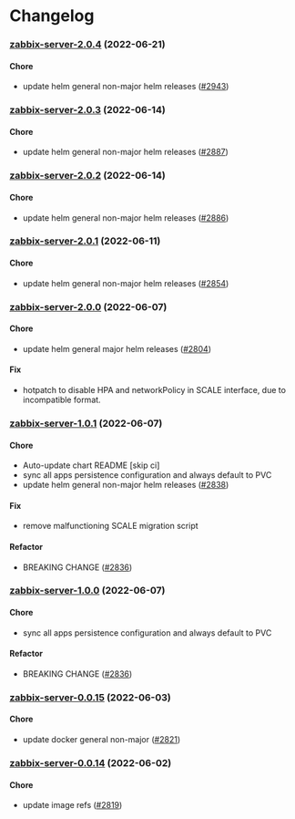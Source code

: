 # Changelog<br>


<a name="zabbix-server-2.0.4"></a>
### [zabbix-server-2.0.4](https://github.com/truecharts/apps/compare/zabbix-server-2.0.3...zabbix-server-2.0.4) (2022-06-21)

#### Chore

* update helm general non-major helm releases ([#2943](https://github.com/truecharts/apps/issues/2943))



<a name="zabbix-server-2.0.3"></a>
### [zabbix-server-2.0.3](https://github.com/truecharts/apps/compare/zabbix-server-2.0.2...zabbix-server-2.0.3) (2022-06-14)

#### Chore

* update helm general non-major helm releases ([#2887](https://github.com/truecharts/apps/issues/2887))



<a name="zabbix-server-2.0.2"></a>
### [zabbix-server-2.0.2](https://github.com/truecharts/apps/compare/zabbix-server-2.0.1...zabbix-server-2.0.2) (2022-06-14)

#### Chore

* update helm general non-major helm releases ([#2886](https://github.com/truecharts/apps/issues/2886))



<a name="zabbix-server-2.0.1"></a>
### [zabbix-server-2.0.1](https://github.com/truecharts/apps/compare/zabbix-server-2.0.0...zabbix-server-2.0.1) (2022-06-11)

#### Chore

* update helm general non-major helm releases ([#2854](https://github.com/truecharts/apps/issues/2854))



<a name="zabbix-server-2.0.0"></a>
### [zabbix-server-2.0.0](https://github.com/truecharts/apps/compare/zabbix-server-1.0.1...zabbix-server-2.0.0) (2022-06-07)

#### Chore

* update helm general major helm releases ([#2804](https://github.com/truecharts/apps/issues/2804))

#### Fix

* hotpatch to disable HPA and networkPolicy in SCALE interface, due to incompatible format.



<a name="zabbix-server-1.0.1"></a>
### [zabbix-server-1.0.1](https://github.com/truecharts/apps/compare/zabbix-server-0.0.15...zabbix-server-1.0.1) (2022-06-07)

#### Chore

* Auto-update chart README [skip ci]
* sync all apps persistence configuration and always default to PVC
* update helm general non-major helm releases ([#2838](https://github.com/truecharts/apps/issues/2838))

#### Fix

* remove malfunctioning SCALE migration script

#### Refactor

* BREAKING CHANGE ([#2836](https://github.com/truecharts/apps/issues/2836))



<a name="zabbix-server-1.0.0"></a>
### [zabbix-server-1.0.0](https://github.com/truecharts/apps/compare/zabbix-server-0.0.15...zabbix-server-1.0.0) (2022-06-07)

#### Chore

* sync all apps persistence configuration and always default to PVC

#### Refactor

* BREAKING CHANGE ([#2836](https://github.com/truecharts/apps/issues/2836))



<a name="zabbix-server-0.0.15"></a>
### [zabbix-server-0.0.15](https://github.com/truecharts/apps/compare/zabbix-server-0.0.14...zabbix-server-0.0.15) (2022-06-03)

#### Chore

* update docker general non-major ([#2821](https://github.com/truecharts/apps/issues/2821))



<a name="zabbix-server-0.0.14"></a>
### [zabbix-server-0.0.14](https://github.com/truecharts/apps/compare/zabbix-server-0.0.13...zabbix-server-0.0.14) (2022-06-02)

#### Chore

* update image refs ([#2819](https://github.com/truecharts/apps/issues/2819))
